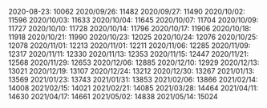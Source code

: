 2020-08-23: 10062
2020/09/26: 11482
2020/09/27: 11490
2020/10/02: 11596
2020/10/03: 11633
2020/10/04: 11645
2020/10/07: 11704
2020/10/09: 11727
2020/10/10: 11728
2020/10/14: 11796
2020/10/17: 11906
2020/10/18: 11918
2020/10/21: 11990
2020/10/23: 12025
2020/10/24: 12076
2020/10/25: 12078
2020/11/01: 12213
2020/11/01: 12211
2020/11/06: 12285
2020/11/09: 12317
2020/11/11: 12330
2020/11/13: 12353
2020/11/15: 12447
2020/11/21: 12568
2020/11/29: 12653
2020/12/06: 12885
2020/12/10: 12929
2020/12/13: 13021
2020/12/19: 13107
2020/12/24: 13212
2020/12/30: 13267
2021/01/13: 13569
2021/01/23: 13743
2021/01/31: 13853
2021/02/06: 13866
2021/02/14: 14008
2021/02/15: 14021
2021/02/21: 14085
2021/03/28: 14464
2021/04/11: 14630
2021/04/17: 14661
2021/05/02: 14838
2021/05/14: 15024
